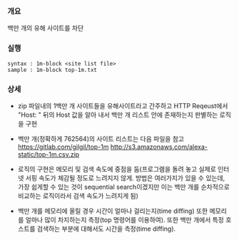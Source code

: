 ### 개요

백만 개의 유해 사이트를 차단

### 실행

```
syntax : 1m-block <site list file>
sample : 1m-block top-1m.txt
```


### 상세


- zip 파일내의 1백만 개 사이트들을 유해사이트라고 간주하고 HTTP Reqeust에서 "Host: " 뒤의 Host 값을 알아 내서 백만 개 리스트 안에 존재하는지 판별하는 로직을 구현


- 백만 개(정확하게 762564)의 사이트 리스트는 다음 파일을 참고 https://gitlab.com/gilgil/top-1m
http://s3.amazonaws.com/alexa-static/top-1m.csv.zip


- 로직의 구현은 메모리 및 검색 속도에 중점을 둠(프로그램을 돌려 놓고 실제로 인터넷 서핑 속도가 체감될 정도로 느려지지 않게. 방법은 여러가지가 있을 수 있는데, 가장 쉽게할 수 있는 것이 sequential search이겠지만 이는 백만 개를 순차적으로 비교하는 로직이라서 검색 속도가 느려지게 됨)


- 백만 개를 메모리에 올릴 경우 시간이 얼마나 걸리는지(time diffing) 또한 메모리를 얼마나 많이 차지하는지 측정(top 명령어를 이용하여). 또한 백만 개에서 특정 호스트를 검색하는 부분에 대해서도 시간을 측정(time diffing).
